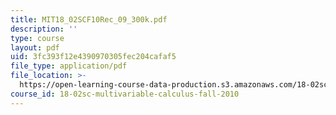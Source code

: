 ```yaml
---
title: MIT18_02SCF10Rec_09_300k.pdf
description: ''
type: course
layout: pdf
uid: 3fc393f12e4390970305fec204cafaf5
file_type: application/pdf
file_location: >-
  https://open-learning-course-data-production.s3.amazonaws.com/18-02sc-multivariable-calculus-fall-2010/3fc393f12e4390970305fec204cafaf5_MIT18_02SCF10Rec_09_300k.pdf
course_id: 18-02sc-multivariable-calculus-fall-2010
---
```

